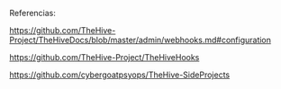 Referencias:

https://github.com/TheHive-Project/TheHiveDocs/blob/master/admin/webhooks.md#configuration

https://github.com/TheHive-Project/TheHiveHooks

https://github.com/cybergoatpsyops/TheHive-SideProjects
